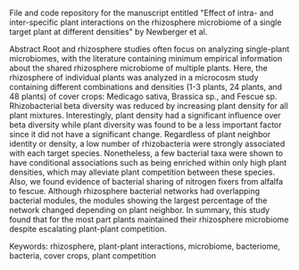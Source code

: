 File and code repository for the manuscript entitled "Effect of intra- and inter-specific plant interactions on the rhizosphere microbiome of a single target plant at different densities" by Newberger et al. 

Abstract
Root and rhizosphere studies often focus on analyzing single-plant microbiomes, with the literature containing minimum empirical information about the shared rhizosphere microbiome of multiple plants. Here, the rhizosphere of individual plants was analyzed in a microcosm study containing different combinations and densities (1-3 plants, 24 plants, and 48 plants) of cover crops: Medicago sativa, Brassica sp., and Fescue sp. Rhizobacterial beta diversity was reduced by increasing plant density for all plant mixtures. Interestingly, plant density had a significant influence over beta diversity while plant diversity was found to be a less important factor since it did not have a significant change. Regardless of plant neighbor identity or density, a low number of rhizobacteria were strongly associated with each target species. Nonetheless, a few bacterial taxa were shown to have conditional associations such as being enriched within only high plant densities, which may alleviate plant competition between these species. Also, we found evidence of bacterial sharing of nitrogen fixers from alfalfa to fescue. Although rhizosphere bacterial networks had overlapping bacterial modules, the modules showing the largest percentage of the network changed depending on plant neighbor. In summary, this study found that for the most part plants maintained their rhizosphere microbiome despite escalating plant-plant competition. 

Keywords: rhizosphere, plant-plant interactions, microbiome, bacteriome, bacteria, cover crops, plant competition

